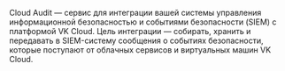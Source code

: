 Cloud Audit — сервис для интеграции вашей системы управления информационной безопасностью и событиями безопасности (SIEM) с платформой VK Cloud. Цель интеграции — собирать, хранить и передавать в SIEM-систему сообщения о событиях безопасности, которые поступают от облачных сервисов и виртуальных машин VK Cloud.